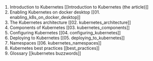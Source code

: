 1. Introduction to Kubernetes [[Introduction to Kubernetes (the article)]]
2. Enabling Kubernetes on docker desktop [[01. enabling_k8s_on_docker_desktop]]
3. The Kubernetes architecture [[02. kubernetes_architecture]]
4. Components of Kubernetes [[03. kubernetes_components]]
5. Configuring Kubernetes [[04. configuring_kubernetes]]
6. Deploying to Kubernetes [[05. deploying_to_kubernetes]]
7. Namespaces [[06. kubernetes_namespaces]]
8. Kubernetes best practices [[best_practices]]
9. Glossary [[kubernetes buzzwords]]